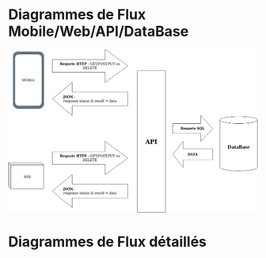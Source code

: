 # Diagrammes de Flux Mobile/Web/API/DataBase

![DiagrammeFluxAPI](uploads/46c12df017f89ed92782e84801322fe9/DiagrammeFluxAPI.png)

# Diagrammes de Flux détaillés